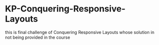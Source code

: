 # KP-Conquering-Responsive-Layouts
this is final challenge of Conquering Responsive Layouts whose solution in not being provided in the course 
